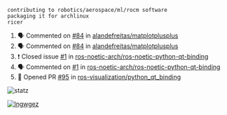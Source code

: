 ```
contributing to robotics/aerospace/ml/rocm software
packaging it for archlinux
ricer
```

<!--START_SECTION:activity-->
1. 🗣 Commented on [#84](https://github.com/alandefreitas/matplotplusplus/issues/84) in [alandefreitas/matplotplusplus](https://github.com/alandefreitas/matplotplusplus)
2. 🗣 Commented on [#84](https://github.com/alandefreitas/matplotplusplus/issues/84) in [alandefreitas/matplotplusplus](https://github.com/alandefreitas/matplotplusplus)
3. ❗️ Closed issue [#1](https://github.com/ros-noetic-arch/ros-noetic-python-qt-binding/issues/1) in [ros-noetic-arch/ros-noetic-python-qt-binding](https://github.com/ros-noetic-arch/ros-noetic-python-qt-binding)
4. 🗣 Commented on [#1](https://github.com/ros-noetic-arch/ros-noetic-python-qt-binding/issues/1) in [ros-noetic-arch/ros-noetic-python-qt-binding](https://github.com/ros-noetic-arch/ros-noetic-python-qt-binding)
5. 💪 Opened PR [#95](https://github.com/ros-visualization/python_qt_binding/pull/95) in [ros-visualization/python_qt_binding](https://github.com/ros-visualization/python_qt_binding)
<!--END_SECTION:activity-->


![statz](https://github-readme-stats.vercel.app/api?username=acxz&include_all_commits=true&show_icons=true)

[![lngwgez](https://github-readme-stats.vercel.app/api/top-langs/?username=acxz&layout=compact)](https://github.com/acxz/github-readme-stats)


<!--
**acxz/acxz** is a ✨ _special_ ✨ repository because its `README.md` (this file) appears on your GitHub profile.

Here are some ideas to get you started:

- 🔭 I’m currently working on ...
- 🌱 I’m currently learning ...
- 👯 I’m looking to collaborate on ...
- 🤔 I’m looking for help with ...
- 💬 Ask me about ...
- 📫 How to reach me: ...
- 😄 Pronouns: ...
- ⚡ Fun fact: ...
-->
